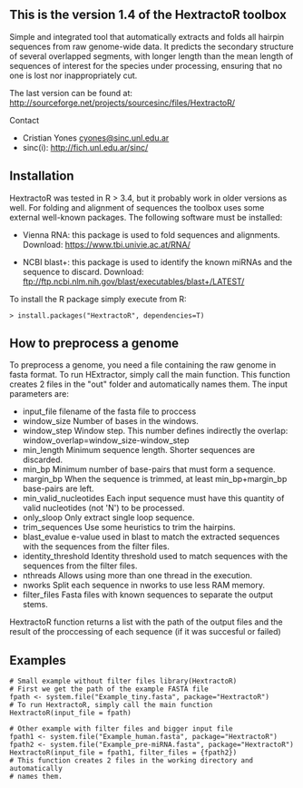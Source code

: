 This is the version 1.4 of the HextractoR toolbox
-------------------------------------------------
Simple and integrated tool that automatically extracts and folds all hairpin
sequences from raw genome-wide data. It predicts the secondary structure of
several overlapped segments, with longer length than the mean length of
sequences of interest for the species under processing, ensuring that no one is
lost nor inappropriately cut.

The last version can be found at:
http://sourceforge.net/projects/sourcesinc/files/HextractoR/

Contact
- Cristian Yones <cyones@sinc.unl.edu.ar>
- sinc(i):  http://fich.unl.edu.ar/sinc/

Installation
------------
HextractoR was tested in R > 3.4, but it probably work in older versions as well.
For folding and alignment of sequences the toolbox uses some external well-known
packages. The following software must be installed:

- Vienna RNA: this package is used to fold sequences and alignments.
  Download: https://www.tbi.univie.ac.at/RNA/

- NCBI blast+: this package is used to identify the known miRNAs and the
  sequence to discard.
  Download: ftp://ftp.ncbi.nlm.nih.gov/blast/executables/blast+/LATEST/

To install the R package simply execute from R:

```{r}
> install.packages("HextractoR", dependencies=T)
```

How to preprocess a genome
--------------------------
To preprocess a genome, you need a file containing the raw genome in fasta format.
To run HExtractor, simply call the main function. This function creates 2 files
in the "out" folder and automatically names them. The input parameters are:
- input_file filename of the fasta file to proccess
- window_size Number of bases in the windows.
- window_step Window step. This number defines indirectly the overlap:
  window_overlap=window_size-window_step
- min_length Minimum sequence length. Shorter sequences are discarded.
- min_bp Minimum number of base-pairs that must form a sequence.
- margin_bp When the sequence is trimmed, at least min_bp+margin_bp base-pairs
  are left.
- min_valid_nucleotides Each input sequence must have this quantity of valid
  nucleotides (not 'N') to be processed.
- only_sloop Only extract single loop sequence.
- trim_sequences Use some heuristics to trim the hairpins.
- blast_evalue e-value used in blast to match the extracted sequences with the
  sequences from the filter files.
- identity_threshold Identity threshold used to match sequences with the
  sequences from the filter files.
- nthreads Allows using more than one thread in the execution.
- nworks Split each sequence in nworks to use less RAM memory.
- filter_files Fasta files with known sequences to separate the output stems.

HextractoR function returns a list with the path of the output files and the
result of the proccessing of each sequence (if it was succesful or failed)

Examples
--------
```{r}
# Small example without filter files library(HextractoR)
# First we get the path of the example FASTA file
fpath <- system.file("Example_tiny.fasta", package="HextractoR")
# To run HextractoR, simply call the main function
HextractoR(input_file = fpath)

# Other example with filter files and bigger input file
fpath1 <- system.file("Example_human.fasta", package="HextractoR")
fpath2 <- system.file("Example_pre-miRNA.fasta", package="HextractoR")
HextractoR(input_file = fpath1, filter_files = {fpath2})
# This function creates 2 files in the working directory and automatically
# names them.
```
